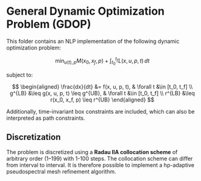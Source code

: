 # General Dynamic Optimization Problem (GDOP)

This folder contains an NLP implementation of the following dynamic optimization problem:

$$
\min_{u(t), p} M(x_0, x_f, p) + \int_{t_0}^{t_f} L(x, u, p, t) \, dt
$$

subject to:

$$
\begin{aligned}
    \frac{dx}{dt} &= f(x, u, p, t),  & \forall t &\in [t_0, t_f] \\
    g^{LB} &\leq g(x, u, p, t) \leq g^{UB},  & \forall t &\in [t_0, t_f] \\
    r^{LB} &\leq r(x_0, x_f, p) \leq r^{UB}
\end{aligned}
$$

Additionally, time-invariant box constraints are included, which can also be interpreted as path constraints.

## Discretization

The problem is discretized using a **Radau IIA collocation scheme** of arbitrary order (1–199) with 1-100 steps.
The collocation scheme can differ from interval to interval. It is therefore possible to implement a hp-adaptive pseudospectral mesh refinement algorithm.
